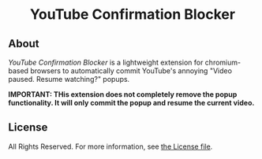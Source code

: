 <h1 align="center">YouTube Confirmation Blocker</h1>

## About

*YouTube Confirmation Blocker* is a lightweight extension for chromium-based browsers to automatically commit YouTube's annoying "Video paused. Resume watching?" popups. 

**IMPORTANT: THis extension does not completely remove the popup functionality. It will only commit the popup and resume the current video.**


## License

All Rights Reserved. For more information, see [the License file](license.md).
